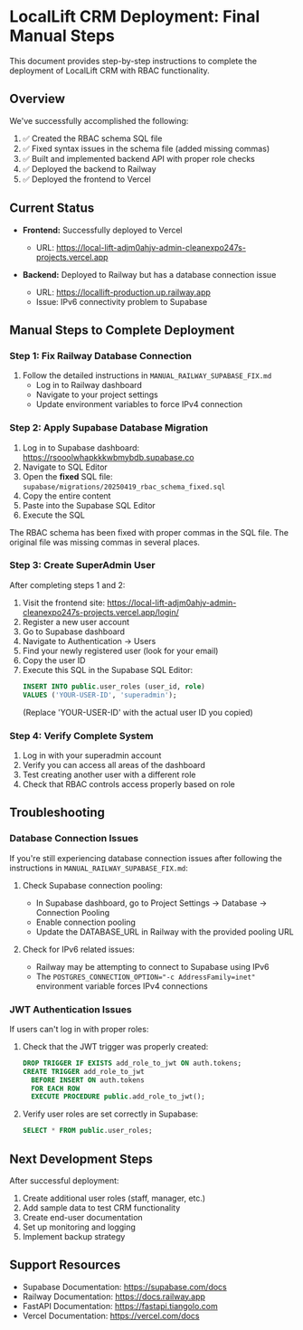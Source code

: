 # LocalLift CRM Deployment: Final Manual Steps

This document provides step-by-step instructions to complete the deployment of LocalLift CRM with RBAC functionality.

## Overview

We've successfully accomplished the following:

1. ✅ Created the RBAC schema SQL file
2. ✅ Fixed syntax issues in the schema file (added missing commas)
3. ✅ Built and implemented backend API with proper role checks
4. ✅ Deployed the backend to Railway
5. ✅ Deployed the frontend to Vercel

## Current Status

- **Frontend:** Successfully deployed to Vercel
  - URL: https://local-lift-adjm0ahjv-admin-cleanexpo247s-projects.vercel.app

- **Backend:** Deployed to Railway but has a database connection issue
  - URL: https://locallift-production.up.railway.app
  - Issue: IPv6 connectivity problem to Supabase

## Manual Steps to Complete Deployment

### Step 1: Fix Railway Database Connection

1. Follow the detailed instructions in `MANUAL_RAILWAY_SUPABASE_FIX.md`
   - Log in to Railway dashboard
   - Navigate to your project settings
   - Update environment variables to force IPv4 connection

### Step 2: Apply Supabase Database Migration

1. Log in to Supabase dashboard: https://rsooolwhapkkkwbmybdb.supabase.co
2. Navigate to SQL Editor
3. Open the **fixed** SQL file: `supabase/migrations/20250419_rbac_schema_fixed.sql`
4. Copy the entire content
5. Paste into the Supabase SQL Editor
6. Execute the SQL

The RBAC schema has been fixed with proper commas in the SQL file. The original file was missing commas in several places.

### Step 3: Create SuperAdmin User

After completing steps 1 and 2:

1. Visit the frontend site: https://local-lift-adjm0ahjv-admin-cleanexpo247s-projects.vercel.app/login/
2. Register a new user account
3. Go to Supabase dashboard
4. Navigate to Authentication → Users
5. Find your newly registered user (look for your email)
6. Copy the user ID
7. Execute this SQL in the Supabase SQL Editor:
   ```sql
   INSERT INTO public.user_roles (user_id, role) 
   VALUES ('YOUR-USER-ID', 'superadmin');
   ```
   (Replace 'YOUR-USER-ID' with the actual user ID you copied)

### Step 4: Verify Complete System

1. Log in with your superadmin account
2. Verify you can access all areas of the dashboard
3. Test creating another user with a different role
4. Check that RBAC controls access properly based on role

## Troubleshooting

### Database Connection Issues

If you're still experiencing database connection issues after following the instructions in `MANUAL_RAILWAY_SUPABASE_FIX.md`:

1. Check Supabase connection pooling:
   - In Supabase dashboard, go to Project Settings → Database → Connection Pooling
   - Enable connection pooling
   - Update the DATABASE_URL in Railway with the provided pooling URL

2. Check for IPv6 related issues:
   - Railway may be attempting to connect to Supabase using IPv6
   - The `POSTGRES_CONNECTION_OPTION="-c AddressFamily=inet"` environment variable forces IPv4 connections

### JWT Authentication Issues

If users can't log in with proper roles:

1. Check that the JWT trigger was properly created:
   ```sql
   DROP TRIGGER IF EXISTS add_role_to_jwt ON auth.tokens;
   CREATE TRIGGER add_role_to_jwt
     BEFORE INSERT ON auth.tokens
     FOR EACH ROW
     EXECUTE PROCEDURE public.add_role_to_jwt();
   ```

2. Verify user roles are set correctly in Supabase:
   ```sql
   SELECT * FROM public.user_roles;
   ```

## Next Development Steps

After successful deployment:

1. Create additional user roles (staff, manager, etc.)
2. Add sample data to test CRM functionality
3. Create end-user documentation
4. Set up monitoring and logging
5. Implement backup strategy

## Support Resources

- Supabase Documentation: https://supabase.com/docs
- Railway Documentation: https://docs.railway.app
- FastAPI Documentation: https://fastapi.tiangolo.com
- Vercel Documentation: https://vercel.com/docs

